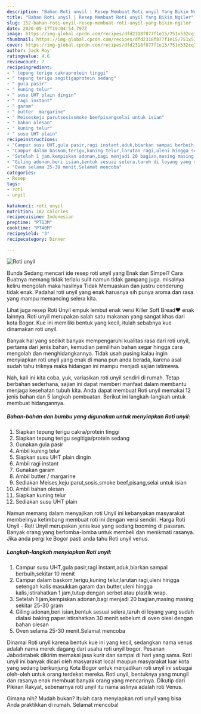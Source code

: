 ```yaml
---
description: "Bahan Roti unyil | Resep Membuat Roti unyil Yang Bikin Ngiler"
title: "Bahan Roti unyil | Resep Membuat Roti unyil Yang Bikin Ngiler"
slug: 152-bahan-roti-unyil-resep-membuat-roti-unyil-yang-bikin-ngiler
date: 2020-05-17T19:04:54.797Z
image: https://img-global.cpcdn.com/recipes/dfd2318f877f1e15/751x532cq70/roti-unyil-foto-resep-utama.jpg
thumbnail: https://img-global.cpcdn.com/recipes/dfd2318f877f1e15/751x532cq70/roti-unyil-foto-resep-utama.jpg
cover: https://img-global.cpcdn.com/recipes/dfd2318f877f1e15/751x532cq70/roti-unyil-foto-resep-utama.jpg
author: Jack Roy
ratingvalue: 4.6
reviewcount: 7
recipeingredient:
- " tepung terigu cakraprotein tinggi"
- " tepung terigu segitigaprotein sedang"
- " gula pasir"
- " kuning telur"
- " susu UHT plain dingin"
- " ragi instant"
- " garam"
- " butter  margarine"
- " Meiseskeju parutsosissmoke beefpisangselai untuk isian"
- " bahan olesan"
- " kuning telur"
- " susu UHT plain"
recipeinstructions:
- "Campur susu UHT,gula pasir,ragi instant,aduk,biarkan sampai berbuih,sekitar 10 menit"
- "Campur dalam baskom,terigu,kuning telur,larutan ragi,uleni hingga setengah kalis masukkan garam dan butter,uleni hingga kalis,istirahatkan 1 jam,tutup dengan serbet atau plastik wrap."
- "Setelah 1 jam,kempiskan adonan,bagi menjadi 20 bagian,masing masing sekitar 25-30 gram"
- "Giling adonan,beri isian,bentuk sesuai selera,taruh di loyang yang sudah dialasi baking paper.istirahatkan 30 menit.sebelum di oven olesi dengan bahan olesan"
- "Oven selama 25-30 menit.Selamat mencoba"
categories:
- Resep
tags:
- roti
- unyil

katakunci: roti unyil 
nutrition: 182 calories
recipecuisine: Indonesian
preptime: "PT13M"
cooktime: "PT40M"
recipeyield: "3"
recipecategory: Dinner

---
```



![Roti unyil](https://img-global.cpcdn.com/recipes/dfd2318f877f1e15/751x532cq70/roti-unyil-foto-resep-utama.jpg)

Bunda Sedang mencari ide resep roti unyil yang Enak dan Simpel? Cara Buatnya memang tidak terlalu sulit namun tidak gampang juga. misalnya keliru mengolah maka hasilnya Tidak Memuaskan dan justru cenderung tidak enak. Padahal roti unyil yang enak harusnya sih punya aroma dan rasa yang mampu memancing selera kita.

Lihat juga resep Roti Unyil empuk lembut enak versi Killer Soft Bread❤️ enak lainnya. Roti unyil merupakan salah satu makanan yang sangat khas dari kota Bogor. Kue ini memiliki bentuk yang kecil, itulah sebabnya kue dinamakan roti unyil.

Banyak hal yang sedikit banyak mempengaruhi kualitas rasa dari roti unyil, pertama dari jenis bahan, kemudian pemilihan bahan segar hingga cara mengolah dan menghidangkannya. Tidak usah pusing kalau ingin menyiapkan roti unyil yang enak di mana pun anda berada, karena asal sudah tahu triknya maka hidangan ini mampu menjadi sajian istimewa.


Nah, kali ini kita coba, yuk, variasikan roti unyil sendiri di rumah. Tetap berbahan sederhana, sajian ini dapat memberi manfaat dalam membantu menjaga kesehatan tubuh kita. Anda dapat membuat Roti unyil memakai 12 jenis bahan dan 5 langkah pembuatan. Berikut ini langkah-langkah untuk membuat hidangannya.

<!--inarticleads1-->

##### Bahan-bahan dan bumbu yang digunakan untuk menyiapkan Roti unyil:

1. Siapkan  tepung terigu cakra/protein tinggi
1. Siapkan  tepung terigu segitiga/protein sedang
1. Gunakan  gula pasir
1. Ambil  kuning telur
1. Siapkan  susu UHT plain dingin
1. Ambil  ragi instant
1. Gunakan  garam
1. Ambil  butter / margarine
1. Sediakan  Meises,keju parut,sosis,smoke beef,pisang,selai untuk isian
1. Ambil  bahan olesan
1. Siapkan  kuning telur
1. Sediakan  susu UHT plain


Namun memang dalam menyajikan roti Unyil ini kebanyakan masyarakat membelinya ketimbang membuat roti ini dengan versi sendiri. Harga Roti Unyil - Roti Unyil merupakan jenis kue yang sedang booming di pasaran. Banyak orang yang berlomba-lomba untuk membeli dan menikmati rasanya. Jika anda pergi ke Bogor pasti anda tahu Roti unyil venus. 

<!--inarticleads2-->

##### Langkah-langkah menyiapkan Roti unyil:

1. Campur susu UHT,gula pasir,ragi instant,aduk,biarkan sampai berbuih,sekitar 10 menit
1. Campur dalam baskom,terigu,kuning telur,larutan ragi,uleni hingga setengah kalis masukkan garam dan butter,uleni hingga kalis,istirahatkan 1 jam,tutup dengan serbet atau plastik wrap.
1. Setelah 1 jam,kempiskan adonan,bagi menjadi 20 bagian,masing masing sekitar 25-30 gram
1. Giling adonan,beri isian,bentuk sesuai selera,taruh di loyang yang sudah dialasi baking paper.istirahatkan 30 menit.sebelum di oven olesi dengan bahan olesan
1. Oven selama 25-30 menit.Selamat mencoba


Dinamai Roti unyil karena bentuk kue ini yang kecil, sedangkan nama venus adalah nama merek dagang dari usaha roti unyil bogor. Pesanan Jabodetabek dikirim memakai jasa kurir dan sampai di hari yang sama. Roti unyil ini banyak dicari oleh masyarakat local maupun masyarakat luar kota yang sedang berkunjung Kota Bogor untuk menjadikan roti unyil ini sebagai oleh-oleh untuk orang terdekat mereka. Roti unyil, bentuknya yang mungil dan rasanya enak membuat banyak orang yang mencarinya. Dikutip dari Pikiran Rakyat, sebenarnya roti unyil itu nama aslinya adalah roti Venus. 

Gimana nih? Mudah bukan? Itulah cara menyiapkan roti unyil yang bisa Anda praktikkan di rumah. Selamat mencoba!
